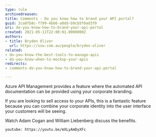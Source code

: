 ```yaml
---
type: rule
archivedreason: 
title: Comments - Do you know how to brand your API portal?
guid: 2ca8fb8c-f799-4b66-a0dd-b9cb5f0ad3f0
uri: do-you-know-how-to-brand-your-api-portal
created: 2021-05-11T22:00:01.0000000Z
authors:
- title: Bryden Oliver
  url: https://ssw.com.au/people/bryden-oliver
related: 
- do-you-know-the-best-tools-to-manage-apis
- do-you-know-when-to-mockup-your-apis
redirects:
- comments-do-you-know-how-to-brand-your-api-portal

---
```


Azure API Management provides a feature where the automated API documentation can be provided using your corporate branding.
<!--endintro-->
If you are looking to sell access to your APIs, this is a fantastic feature because you can combine your corporate identity into the user interface your customers will be seeing.  

Watch Adam Cogan and William Liebenberg discuss the benefits.

`youtube: https://youtu.be/mXLyAmDyXFc`
